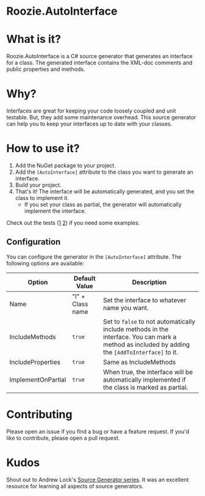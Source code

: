 # Roozie.AutoInterface

# What is it?

Roozie.AutoInterface is a C# source generator that generates an interface for a class. The generated interface contains
the XML-doc comments and public properties and methods.

# Why?

Interfaces are great for keeping your code loosely coupled and unit testable. But, they add some maintenance overhead.
This source generator can help you to keep your interfaces up to date with your classes.

# How to use it?

1. Add the NuGet package to your project.
2. Add the `[AutoInterface]` attribute to the class you want to generate an interface.
3. Build your project.
4. That's it! The interface will be automatically generated, and you set the class to implement it.
    - If you set your class as partial, the generator will automatically implement the interface.

Check out the tests ([1](/Roozie.AutoInterface.Tests) [2](/Roozie.AutoInterface.Tests.Integration)) if you need some
examples.

## Configuration

You can configure the generator in the `[AutoInterface]` attribute. The following options are available:

| Option             | Default Value    | Description                                                                                                                                     |
|--------------------|------------------|-------------------------------------------------------------------------------------------------------------------------------------------------|
| Name               | "I" + Class name | Set the interface to whatever name you want.                                                                                                    |
| IncludeMethods     | `true`           | Set to `false` to not automatically include methods in the interface. You can mark a method as included by adding the `[AddToInterface]` to it. |
| IncludeProperties  | `true`           | Same as IncludeMethods                                                                                                                          |
| ImplementOnPartial | `true`           | When true, the interface will be automatically implemented if the class is marked as partial.                                                   |

# Contributing

Please open an issue if you find a bug or have a feature request. If you'd like to contribute, please open a pull
request.

# Kudos

Shout out to Andrew Lock's [Source Generator series](https://andrewlock.net/series/creating-a-source-generator/). It was
an excellent resource for learning all aspects of source generators.
